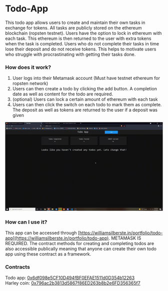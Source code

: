 # Todo-App

This todo app allows users to create and maintain their own tasks in exchange for tokens. All tasks are publicly stored on the ethereum blockchain (ropsten testnet). Users have the option to lock in ethereum with each task. This ethereum is then returned to the user with extra tokens when the task is completed. Users who do not complete their tasks in time lose their deposit and do not receive tokens. This helps to motivate users who struggle with procrastinating with getting their tasks done.

### How does it work?
1. User logs into their Metamask account (Must have testnet ethereum for ropsten network)
2. Users can then create a todo by clicking the add button. A completion date as well as content for the todo are required.
3. (optional) Users can lock a certain amount of ethereum with each task
4. Users can then click the switch on each todo to mark them as complete. The deposit as well as tokens are returned to the user if a deposit was given

![Example GIF](https://github.com/wSilber/Todo-App/blob/main/example.gif)

### How can I use it?
This app can be accessed through [https://williamsilberste.in/portfolio/todo-app](https://williamsilberste.in/portfolio/todo-app). METAMASK IS REQUIRED. The contract methods for creating and completing todos are also accessible publically meaning that anyone can create their own todo app using these contract as a framework.

### Contracts
Todo app: [0x6df098e5CF10D494fBF0EFAE1511d0D354b12263](https://ropsten.etherscan.io/address/0x6df098e5cf10d494fbf0efae1511d0d354b12263) \
Harley coin: [0x796ac2b3813d5867f86ED263b8b2e6FD356365f7](https://ropsten.etherscan.io/address/0x796ac2b3813d5867f86ed263b8b2e6fd356365f7)
